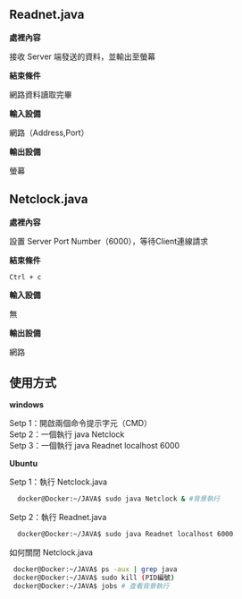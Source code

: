 ## Readnet.java

**處裡內容**

接收 Server 端發送的資料，並輸出至螢幕

**結束條件**  

網路資料讀取完畢

**輸入設備**

網路（Address,Port）

**輸出設備**

螢幕

## Netclock.java


**處裡內容**

設置 Server Port Number（6000），等待Client連線請求

**結束條件**  

`Ctrl + c`

**輸入設備**

無

**輸出設備**

網路

## 使用方式

**windows**

Setp 1：開啟兩個命令提示字元（CMD）  
Setp 2：一個執行 java Netclock  
Setp 3：一個執行 java Readnet localhost 6000

**Ubuntu**

Setp 1：執行 Netclock.java  
```bash  
  docker@Docker:~/JAVA$ sudo java Netclock & #背景執行  
```
Setp 2：執行 Readnet.java 
```bash
  docker@Docker:~/JAVA$ sudo java Readnet localhost 6000
```

如何關閉 Netclock.java

```bash
 docker@Docker:~/JAVA$ ps -aux | grep java
 docker@Docker:~/JAVA$ sudo kill (PID編號)
 docker@Docker:~/JAVA$ jobs # 查看背景執行
```
 


